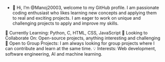 - 👋 Hi, I’m @Manoj20003, welcome to my GitHub profile. I am passionate coding enthusiast who likes learning new concepts and applying them to real and exciting projects. I am eager to work on unique and challenging projects to apply and improve my skills.


🌱 Currently Learning: Python, C, HTML, CSS, JavaScript
🔭 Looking to Collaborate On: Open-source projects, anything interesting and challenging
👯 Open to Group Projects: I am always looking for group projects where I can contribute and learn at the same time.
💡 Interests: Web development, software engineering, AI and machine learning. 



<!---
Manoj20003/Manoj20003 is a ✨ special ✨ repository because its `README.md` (this file) appears on your GitHub profile.
You can click the Preview link to take a look at your changes.
--->
